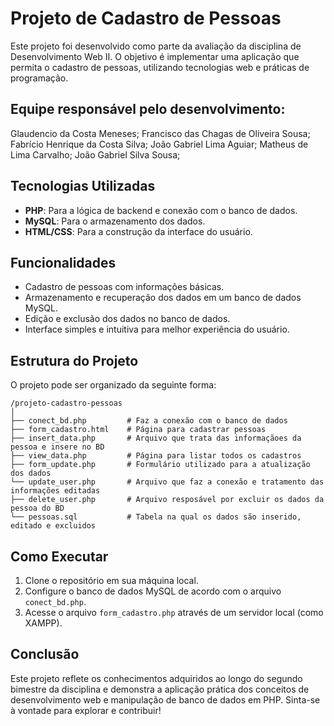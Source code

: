 # Projeto de Cadastro de Pessoas

Este projeto foi desenvolvido como parte da avaliação da disciplina de Desenvolvimento Web II. 
O objetivo é implementar uma aplicação que permita o cadastro de pessoas, utilizando tecnologias web e práticas de programação.
## Equipe responsável pelo desenvolvimento:
Glaudencio da Costa Meneses;
Francisco das Chagas de Oliveira Sousa;
Fabrício Henrique da Costa Silva;
João Gabriel Lima Aguiar;
Matheus de Lima Carvalho;
João Gabriel Silva Sousa;

## Tecnologias Utilizadas

- **PHP**: Para a lógica de backend e conexão com o banco de dados.
- **MySQL**: Para o armazenamento dos dados.
- **HTML/CSS**: Para a construção da interface do usuário.

## Funcionalidades

- Cadastro de pessoas com informações básicas.
- Armazenamento e recuperação dos dados em um banco de dados MySQL.
- Edição e exclusão dos dados no banco de dados.
- Interface simples e intuitiva para melhor experiência do usuário.

## Estrutura do Projeto

O projeto pode ser organizado da seguinte forma:

```
/projeto-cadastro-pessoas
│
├── conect_bd.php         # Faz a conexão com o banco de dados
├── form_cadastro.html    # Página para cadastrar pessoas
├── insert_data.php       # Arquivo que trata das informaçãoes da pessoa e insere no BD
├── view_data.php         # Página para listar todos os cadastros
├── form_update.php       # Formulário utilizado para a atualização dos dados
└── update_user.php       # Arquivo que faz a conexão e tratamento das informações editadas
├── delete_user.php       # Arquivo resposável por excluir os dados da pessoa do BD
└── pessoas.sql           # Tabela na qual os dados são inserido, editado e excluidos
```

## Como Executar

1. Clone o repositório em sua máquina local.
2. Configure o banco de dados MySQL de acordo com o arquivo `conect_bd.php`.
3. Acesse o arquivo `form_cadastro.php` através de um servidor local (como XAMPP).

## Conclusão

Este projeto reflete os conhecimentos adquiridos ao longo do segundo bimestre da disciplina e demonstra a aplicação prática dos conceitos de desenvolvimento web e manipulação de banco de dados em PHP. 
Sinta-se à vontade para explorar e contribuir!

